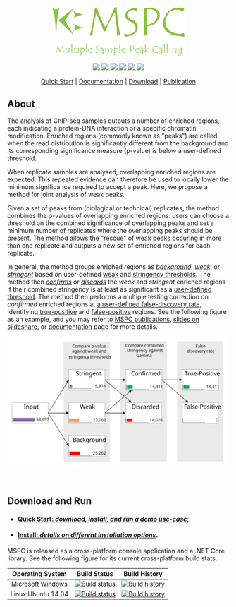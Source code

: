 <p align="center">
  <a href="https://genometric.github.io/MSPC/">
    <img src="https://raw.githubusercontent.com/Genometric/MSPC/dev/website/static/logo/logo_w_txt_banner.svg?raw=true" alt="MSPC" width="300" />
  </a>
</p>


<p align="center">
    <a href="https://www.nuget.org/packages/Genometric.MSPC.Core">
        <img src="https://buildstats.info/nuget/Genometric.MSPC.Core?vWidth=50&dWidth=50">
    </a>
    <a href="https://sonarcloud.io/dashboard?id=mspc">
        <img src="https://sonarcloud.io/api/project_badges/measure?project=mspc&metric=alert_status">
    </a>
    <a href="https://codecov.io/gh/Genometric/MSPC">
    <img src="https://codecov.io/gh/Genometric/MSPC/branch/master/graph/badge.svg?token=TRSk39hCh3"/>
    </a>
    <a href="https://sonarcloud.io/dashboard?id=mspc">
        <img src="https://sonarcloud.io/api/project_badges/measure?project=mspc&metric=ncloc">
    </a>
    <a href="https://sonarcloud.io/dashboard?id=mspc">
        <img src="https://sonarcloud.io/api/project_badges/measure?project=mspc&metric=sqale_rating">
    </a>
    <a href="https://sonarcloud.io/dashboard?id=mspc">
        <img src="https://sonarcloud.io/api/project_badges/measure?project=mspc&metric=reliability_rating">
    </a>
</p>

<p align="center">
  <a href="https://genometric.github.io/MSPC/docs/quick_start">Quick Start</a> |
  <a href="https://genometric.github.io/MSPC/">Documentation</a> |
  <a href="https://github.com/Genometric/MSPC/releases">Download</a> |
  <a href="https://genometric.github.io/MSPC/publications">Publication</a>
</p>

## About

The analysis of ChIP-seq samples outputs a number of enriched regions, 
each indicating a protein-DNA interaction or a specific chromatin 
modification. Enriched regions (commonly known as "peaks") are called 
when the read distribution is significantly different from the background 
and its corresponding significance measure (p-value) is below a 
user-defined threshold.

When replicate samples are analysed, overlapping enriched regions are 
expected. This repeated evidence can therefore be used to locally lower 
the minimum significance required to accept a peak. Here, we propose a 
method for joint analysis of weak peaks.

Given a set of peaks from (biological or technical) replicates, the method 
combines the p-values of overlapping enriched regions: users can choose a 
threshold on the combined significance of overlapping peaks and set a 
minimum number of replicates where the overlapping peaks should be present. 
The method allows the "rescue" of weak peaks occuring in more than one 
replicate and outputs a new set of enriched regions for each replicate. 

In general, the method groups enriched regions as 
[_background_](https://genometric.github.io/MSPC/docs/method/sets#background), 
[_weak_](https://genometric.github.io/MSPC/docs/method/sets#weak),
or [_stringent_](https://genometric.github.io/MSPC/docs/method/sets#stringent)
based on user-defined 
[weak](https://genometric.github.io/MSPC/docs/cli/args#weak-threshold) 
and [stringency thresholds](https://genometric.github.io/MSPC/docs/cli/args#stringency-threshold). 
The method then [_confirms_](https://genometric.github.io/MSPC/docs/method/sets#confirmed)
or [_discards_](https://genometric.github.io/MSPC/docs/method/sets#discarded)
the _weak_ and _stringent_ enriched regions if their combined stringency is at least as significant 
as a [user-defined threshold](https://genometric.github.io/MSPC/docs/cli/args#gamma). 
The method then performs a multiple testing correction on 
_confirmed_ enriched regions at 
[a user-defined false-discovery rate](https://genometric.github.io/MSPC/docs/cli/args#alpha), 
identifying 
[true-positive](https://genometric.github.io/MSPC/docs/method/sets#truepositive) and 
[false-positive](https://genometric.github.io/MSPC/docs/method/sets#falsepositive)
regions. See the following figure as an example, and you may refer to 
[MSPC publications](https://genometric.github.io/MSPC/publications),
[slides on slideshare](http://www.slideshare.net/jalilivahid/mspc-50694133),
or [documentation](https://genometric.github.io/MSPC/docs/method/about) 
page for more details.

<p align="center">
    <a href="https://genometric.github.io/MSPC/docs/method/sets">
        <img src="https://raw.githubusercontent.com/Genometric/MSPC/dev/website/static/img/sets.svg">
    </a>
</p>


<br/>

## Download and Run

- #### [__Quick Start__: _download, install, and run a demo use-case_](https://genometric.github.io/MSPC/docs/quick_start);
- #### [__Install__: _details on different installation options_](https://genometric.github.io/MSPC/docs/installation).

MSPC is released as a cross-platform console application and a .NET Core library. 
See the following figure for its current cross-platform build stats.

| Operating System |  Build Status | Build History |
| :--------------: | :-----------: | :-----------: |
| Microsoft Windows  | [![Build status](https://ci.appveyor.com/api/projects/status/p63wau60mm2fldcr/branch/master?svg=true)](https://ci.appveyor.com/project/VJalili/mspc/branch/master) | [![Build history](https://buildstats.info/appveyor/chart/VJalili/mspc)](https://ci.appveyor.com/project/VJalili/mspc/history) |
| Linux Ubuntu 14.04 | [![Build status](https://travis-ci.org/Genometric/MSPC.svg?branch=master)](https://travis-ci.org/Genometric/MSPC) | [![Build history](https://buildstats.info/travisci/chart/Genometric/MSPC)](https://travis-ci.org/Genometric/MSPC/builds) |
